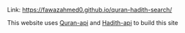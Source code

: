 Link: https://fawazahmed0.github.io/quran-hadith-search/


This website uses [Quran-api](https://github.com/fawazahmed0/quran-api) and [Hadith-api](https://github.com/fawazahmed0/hadith-api) to build this site
